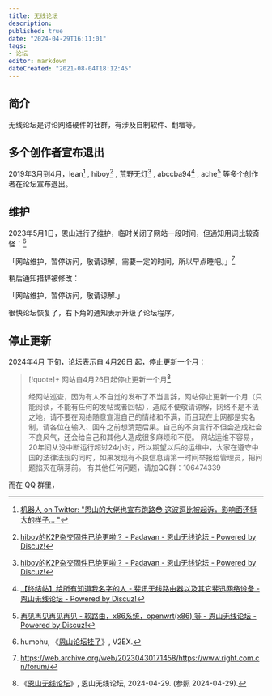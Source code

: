 ```yaml
---
title: 无线论坛
description:
published: true
date: "2024-04-29T16:11:01"
tags:
- 论坛
editor: markdown
dateCreated: "2021-08-04T18:12:45"
---
```


## 简介

无线论坛是讨论网络硬件的社群，有涉及自制软件、翻墙等。

## 多个创作者宣布退出

2019年3月到4月，lean[^128629] , hiboy[^h_d] , 荒野无灯[^h_d] , abccba94[^abccba94] , ache[^ache] 等多个创作者在论坛宣布退出。

[^128629]: [机器人 on Twitter: "恩山的大佬也宣布跑路😳 这波逗比被起诉，影响面还挺大的样子… "](https://web.archive.org/web/20210805003631/https://twitter.com/ifancybot/status/1128629588664377349)

[^h_d]: [hiboy的K2P杂交固件已绝更啦？ - Padavan - 恩山无线论坛 - Powered by Discuz!](https://web.archive.org/web/20210804132911/https://www.right.com.cn/forum/thread-802529-1-5.html)

[^abccba94]: [【终结帖】给所有知道我名字的人 - 斐讯无线路由器以及其它斐迅网络设备 - 恩山无线论坛 - Powered by Discuz!](https://web.archive.org/web/20210804131806/https://www.right.com.cn/forum/thread-538485-1-2.html)

[^ache]: [再见再见再见再见 - 软路由，x86系统，openwrt(x86) 等 - 恩山无线论坛 - Powered by Discuz!](https://web.archive.org/web/20210804133244/https://www.right.com.cn/forum/thread-3188574-1-1.html)

## 维护

2023年5月1日，恩山进行了维护，临时关闭了网站一段时间，但通知用词比较奇怪：[^mohumohu]

[^mohumohu]: humohu, 《[恩山论坛挂了](https://web.archive.org/web/20230516133203/https://www.v2ex.com/t/936668)》, V2EX.

「网站维护，暂停访问，敬请谅解，需要一定的时间，所以早点睡吧。」[^hp1]

[^hp1]: <https://web.archive.org/web/20230430171458/https://www.right.com.cn/forum/>

稍后通知措辞被修改：

「网站维护，暂停访问，敬请谅解.」

很快论坛恢复了，右下角的通知表示升级了论坛程序。

## 停止更新

2024年4月 下旬，论坛表示自 4月26日 起，停止更新一个月：

> [!quote]+ 网站自4月26日起停止更新一个月[^65643]
>
> 经网站巡查，因为有人不自觉的发布了不当言辞，网站停止更新一个月（只能阅读，不能有任何的发帖或者回帖），造成不便敬请谅解，网络不是不法之地，请不要在网络随意宣泄自己的情绪和不满，而且现在上网都是实名制，请各位在输入、回车之前想清楚后果。自己的不良言行不但会造成社会不良风气，还会给自己和其他人造成很多麻烦和不便。 网站运维不容易，20年间从没中断运行超过24小时，所以期望以后的运维中，大家在遵守中国的法律法规的同时，如果发现有不良信息请第一时间举报给管理员，把问题掐灭在萌芽前。 有其他任何问题，请加QQ群：106474339 

[^65643]: 《[恩山无线论坛](https://web.archive.org/web/20240428165643/https://www.right.com.cn/forum/)》, 恩山无线论坛, 2024-04-29. (参照 2024-04-29).

而在 QQ 群里，
